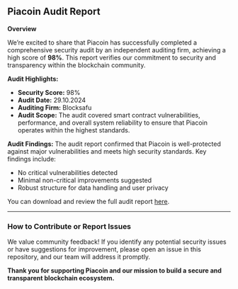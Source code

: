 ## Piacoin Audit Report

**Overview**

We’re excited to share that Piacoin has successfully completed a comprehensive security audit by an independent auditing firm, achieving a high score of **98%**. This report verifies our commitment to security and transparency within the blockchain community.

**Audit Highlights:**
- **Security Score:** 98%
- **Audit Date:** 29.10.2024
- **Auditing Firm:** Blocksafu
- **Audit Scope:** The audit covered smart contract vulnerabilities, performance, and overall system reliability to ensure that Piacoin operates within the highest standards.

**Audit Findings:**
The audit report confirmed that Piacoin is well-protected against major vulnerabilities and meets high security standards. Key findings include:
- No critical vulnerabilities detected
- Minimal non-critical improvements suggested
- Robust structure for data handling and user privacy

You can download and review the full audit report [here](https://blocksafu.com/audit/0x53E80745188f63B2A36d18A9f200969D4964CD34).

---

### How to Contribute or Report Issues
We value community feedback! If you identify any potential security issues or have suggestions for improvement, please open an issue in this repository, and our team will address it promptly.

**Thank you for supporting Piacoin and our mission to build a secure and transparent blockchain ecosystem.**
